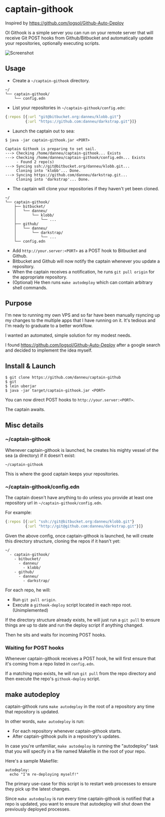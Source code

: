 
# captain-githook

Inspired by https://github.com/logsol/Github-Auto-Deploy

Ol Githook is a simple server you can run on your remote server that will receive Git POST hooks from Github/Bitbucket and automatically update your repositories, optionally executing scripts.

![Screenshot](http://i.imgur.com/hWvHAdI.png)

## Usage

- Create a `~/captain-githook` directory.

```
~/
└── captain-githook/
    └── config.edn
```

- List your repositories in `~/captain-githook/config.edn`:

``` clojure
{:repos [{:url "git@bitbucket.org:danneu/klobb.git"}
         {:url "https://github.com:danneu/darkstrap.git"}]}
```

- Launch the captain out to sea:

```
$ java -jar captain-githook.jar <PORT>

Captain Githook is preparing to set sail.
---> Checking /home/danneu/captain-githook... Exists
---> Checking /home/danneu/captain-githook/config.edn... Exists
     - Found 2 repo(s)
---> Syncing ssh://git@bitbucket.org/danneu/klobb.git...
     Cloning into 'klobb'... Done.
---> Syncing https://github.com/danneu/darkstrap.git...
     Cloning into 'darkstrap'... Done.
```

- The captain will clone your repositories if they haven't yet been cloned.

```
~/
└── captain-githook/
    ├── bitbucket/
    │   └── danneu/
    │       └── klobb/
    │           └── ...
    ├── github/
    │   └── danneu/
    │       └── darkstrap/
    │           └── ...
    └── config.edn
```

- Add `http://your.server:<PORT>` as a POST hook to Bitbucket and Github.
- Bitbucket and Github will now notify the captain whenever you update a repository.
- When the captain receives a notification, he runs `git pull origin` for the appropriate repository.
- (Optional) He then runs `make autodeploy` which can contain arbitrary shell commands.

## Purpose

I'm new to running my own VPS and so far have been manually rsyncing up my changes to the multiple apps that I have running on it. It's tedious and I'm ready to graduate to a better workflow.

I wanted an automated, simple solution for my modest needs.

I found https://github.com/logsol/Github-Auto-Deploy after a google search and decided to implement the idea myself.

## Install & Launch

    $ git clone https://github.com/danneu/captain-github
    $ git
    $ lein uberjar
    $ java -jar target/captain-githook.jar <PORT>

You can now direct POST hooks to `http://your.server:<PORT>`.

The captain awaits.

## Misc details

### ~/captain-githook

Whenever captain-githook is launched, he creates his mighty vessel of the sea (a directory) if it doesn't exist:

    ~/captain-githook

This is where the good captain keeps your repositories.

### ~/captain-githook/config.edn

The captain doesn't have anything to do unless you provide at least one repository url in `~/captain-githook/config.edn`.

For example:

``` clojure
{:repos [{:url "ssh://git@bitbucket.org:danneu/klobb.git"}
         {:url "http://git@github.com:danneu/darkstrap.git"}]}
```

Given the above config, once captain-githook is launched, he will create this directory structure, cloning the repos if it hasn't yet:

    ~/
      - captain-githook/
        - bitbucket/
          - danneu/
            - klobb/
        - github/
          - danneu/
            - darkstrap/

For each repo, he will:

- Run `git pull origin`.
- Execute a `githook-deploy` script located in each repo root. (Unimplemented)

If the directory structure already exists, he will just run a `git pull` to ensure things are up to date and run the deploy script if anything changed.

Then he sits and waits for incoming POST hooks.

### Waiting for POST hooks

Whenever captain-githook receives a POST hook, he will first ensure that it's coming from a repo listed in `config.edn`.

If a matching repo exists, he will run `git pull` from the repo directory and then execute the repo's `githook-deploy` script.

## make autodeploy

captain-githook runs `make autodeploy` in the root of a repository any time that repository is updated.

In other words, `make autodeploy` is run:

- For each repository whenever captain-githook starts.
- After captain-githook pulls in a repository's updates.

In case you're unfamiliar, `make autodeploy` is running the "autodeploy" task that you will specify in a file named Makefile in the root of your repo.

Here's a sample Makefile:

```
autodeploy:
  echo "I'm re-deploying myself!"
```

The primary use-case for this script is to restart web processes to ensure they pick up the latest changes.

Since `make autodeploy` is run every time captain-githook is notified that a repo is updated, you want to ensure that autodeploy will shut down the previously deployed processes.
